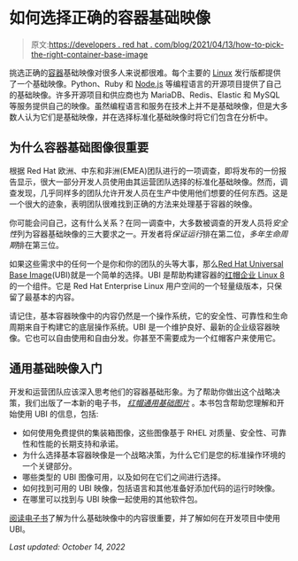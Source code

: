 # 如何选择正确的容器基础映像

> 原文:[https://developers . red hat . com/blog/2021/04/13/how-to-pick-the-right-container-base-image](https://developers.redhat.com/blog/2021/04/13/how-to-pick-the-right-container-base-image)

挑选正确的[容器](/topics/containers/)基础映像对很多人来说都很难。每个主要的 [Linux](/topics/linux) 发行版都提供了一个基础映像。Python、Ruby 和 [Node.js](/topics/nodejs) 等编程语言的开源项目提供了自己的基础映像。许多开源项目和供应商也为 MariaDB、Redis、Elastic 和 MySQL 等服务提供自己的映像。虽然编程语言和服务在技术上并不是基础映像，但是大多数人认为它们是基础映像，并在选择标准化基础映像时将它们包含在分析中。

## 为什么容器基础图像很重要

根据 Red Hat 欧洲、中东和非洲(EMEA)团队进行的一项调查，即将发布的一份报告显示，很大一部分开发人员使用由其运营团队选择的标准化基础映像。然而，调查发现，几乎同样多的团队允许开发人员在生产中使用他们想要的任何东西。这是一个很大的迹象，表明团队很难找到正确的方法来处理基于容器的映像。

你可能会问自己，这有什么关系？在同一调查中，大多数被调查的开发人员将*安全性*列为容器基础映像的三大要求之一。开发者将*保证运行*排在第二位，*多年生命周期*排在第三位。

如果这些需求中的任何一个是你和你的团队的头等大事，那么[Red Hat Universal Base Image](/products/rhel/ubi)(UBI)就是一个简单的选择。UBI 是帮助构建容器的[红帽企业 Linux 8](/products/rhel/download) 的一个组件。它是 Red Hat Enterprise Linux 用户空间的一个轻量级版本，只保留了最基本的内容。

请记住，基本容器映像中的内容仍然是一个操作系统，它的安全性、可靠性和生命周期来自于构建它的底层操作系统。UBI 是一个维护良好、最新的企业级容器映像。它也可以自由使用和自由分发。你甚至不需要成为一个红帽客户来使用它。

## 通用基础映像入门

开发和运营团队应该深入思考他们的容器基础形象。为了帮助你做出这个战略决策，我们出版了一本新的电子书， [*红帽通用基础图片*](https://developers.redhat.com/books/red-hat-universal-base-images-ubi) 。本书包含帮助您理解和开始使用 UBI 的信息，包括:

*   如何使用免费提供的集装箱图像，这些图像基于 RHEL 对质量、安全性、可靠性和性能的长期支持和承诺。
*   为什么选择基本容器映像是一个战略决策，为什么它们是您的标准操作环境的一个关键部分。
*   哪些类型的 UBI 图像可用，以及如何在它们之间进行选择。
*   如何找到可用的 UBI 映像，包括语言和其他准备好添加代码的运行时映像。
*   在哪里可以找到与 UBI 映像一起使用的其他软件包。

[阅读电子书](https://developers.redhat.com/books/red-hat-universal-base-images-ubi)了解为什么基础映像中的内容很重要，并了解如何在开发项目中使用 UBI。

*Last updated: October 14, 2022*
